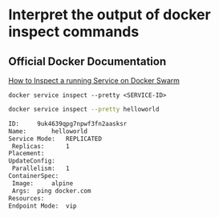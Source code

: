 # Interpret the output of docker inspect commands

## Official Docker Documentation
[How to Inspect a running Service on Docker Swarm](https://docs.docker.com/engine/swarm/swarm-tutorial/inspect-service/) 

```docker service inspect --pretty <SERVICE-ID>```

```bash
docker service inspect --pretty helloworld

ID:		9uk4639qpg7npwf3fn2aasksr
Name:		helloworld
Service Mode:	REPLICATED
 Replicas:		1
Placement:
UpdateConfig:
 Parallelism:	1
ContainerSpec:
 Image:		alpine
 Args:	ping docker.com
Resources:
Endpoint Mode:  vip
```
